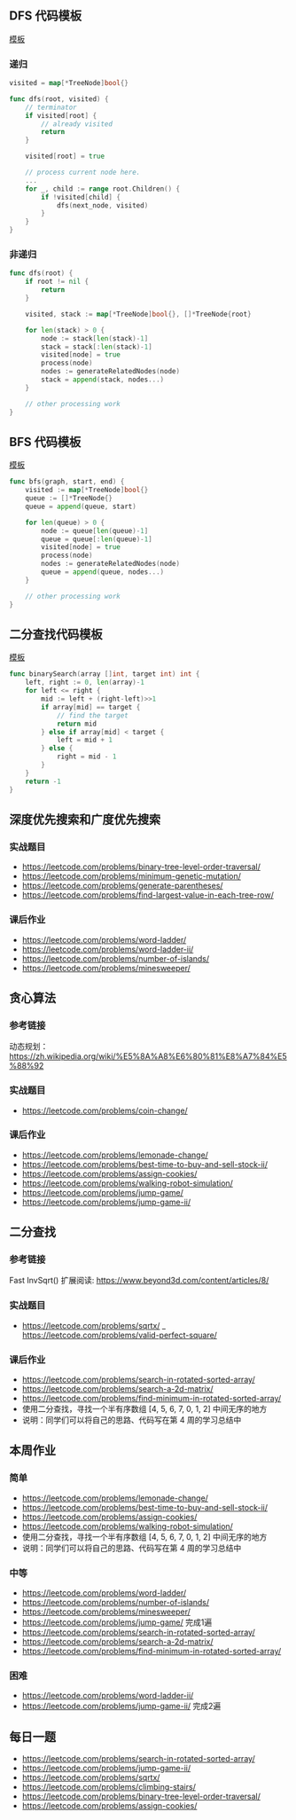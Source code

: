 ## DFS 代码模板
[模板](https://shimo.im/docs/ddgwCccJQKxkrcTq/read)

### 递归
```go
visited = map[*TreeNode]bool{}

func dfs(root, visited) {
    // terminator
    if visited[root] {
    	// already visited 
    	return 
    }

	visited[root] = true 

	// process current node here. 
	...
	for _, child := range root.Children() {
		if !visited[child] {
            dfs(next_node, visited)
        }
    }
}
```

### 非递归
```go
func dfs(root) {
	if root != nil {
		return
	}

	visited, stack := map[*TreeNode]bool{}, []*TreeNode{root}

	for len(stack) > 0 {
		node := stack[len(stack)-1]
		stack = stack[:len(stack)-1]
		visited[node] = true
		process(node)
		nodes := generateRelatedNodes(node)
		stack = append(stack, nodes...)
	}

	// other processing work
}
```

## BFS 代码模板
[模板](https://shimo.im/docs/P8TqKHGKt3ytkYYd/read)

```go
func bfs(graph, start, end) {
	visited := map[*TreeNode]bool{}
	queue := []*TreeNode{}
	queue = append(queue, start)

	for len(queue) > 0 {
		node := queue[len(queue)-1]
		queue = queue[:len(queue)-1]
		visited[node] = true
		process(node)
		nodes := generateRelatedNodes(node)
		queue = append(queue, nodes...)
	}

	// other processing work
}
```

## 二分查找代码模板
[模板](https://shimo.im/docs/hjQqRQkGgwd9g36J/read)

```go
func binarySearch(array []int, target int) int {
	left, right := 0, len(array)-1
	for left <= right {
		mid := left + (right-left)>>1
		if array[mid] == target {
			// find the target
			return mid
		} else if array[mid] < target {
			left = mid + 1
		} else {
			right = mid - 1
		}
	}
	return -1
}
```

## 深度优先搜索和广度优先搜索

### 实战题目
- https://leetcode.com/problems/binary-tree-level-order-traversal/
- https://leetcode.com/problems/minimum-genetic-mutation/
- https://leetcode.com/problems/generate-parentheses/
- https://leetcode.com/problems/find-largest-value-in-each-tree-row/

### 课后作业
- https://leetcode.com/problems/word-ladder/
- https://leetcode.com/problems/word-ladder-ii/
- https://leetcode.com/problems/number-of-islands/
- https://leetcode.com/problems/minesweeper/

## 贪心算法

### 参考链接
动态规划：https://zh.wikipedia.org/wiki/%E5%8A%A8%E6%80%81%E8%A7%84%E5%88%92

### 实战题目
- https://leetcode.com/problems/coin-change/

### 课后作业
- https://leetcode.com/problems/lemonade-change/
- https://leetcode.com/problems/best-time-to-buy-and-sell-stock-ii/
- https://leetcode.com/problems/assign-cookies/
- https://leetcode.com/problems/walking-robot-simulation/
- https://leetcode.com/problems/jump-game/
- https://leetcode.com/problems/jump-game-ii/

## 二分查找

### 参考链接
Fast InvSqrt() 扩展阅读: https://www.beyond3d.com/content/articles/8/

### 实战题目
- https://leetcode.com/problems/sqrtx/
_ https://leetcode.com/problems/valid-perfect-square/

### 课后作业
- https://leetcode.com/problems/search-in-rotated-sorted-array/
- https://leetcode.com/problems/search-a-2d-matrix/
- https://leetcode.com/problems/find-minimum-in-rotated-sorted-array/
- 使用二分查找，寻找一个半有序数组 [4, 5, 6, 7, 0, 1, 2] 中间无序的地方
- 说明：同学们可以将自己的思路、代码写在第 4 周的学习总结中

## 本周作业

### 简单
- https://leetcode.com/problems/lemonade-change/
- https://leetcode.com/problems/best-time-to-buy-and-sell-stock-ii/
- https://leetcode.com/problems/assign-cookies/
- https://leetcode.com/problems/walking-robot-simulation/
- 使用二分查找，寻找一个半有序数组 [4, 5, 6, 7, 0, 1, 2] 中间无序的地方
- 说明：同学们可以将自己的思路、代码写在第 4 周的学习总结中

### 中等
- https://leetcode.com/problems/word-ladder/
- https://leetcode.com/problems/number-of-islands/
- https://leetcode.com/problems/minesweeper/
- https://leetcode.com/problems/jump-game/ 完成1遍
- https://leetcode.com/problems/search-in-rotated-sorted-array/
- https://leetcode.com/problems/search-a-2d-matrix/
- https://leetcode.com/problems/find-minimum-in-rotated-sorted-array/

### 困难
- https://leetcode.com/problems/word-ladder-ii/
- https://leetcode.com/problems/jump-game-ii/ 完成2遍

## 每日一题
- https://leetcode.com/problems/search-in-rotated-sorted-array/
- https://leetcode.com/problems/jump-game-ii/
- https://leetcode.com/problems/sqrtx/
- https://leetcode.com/problems/climbing-stairs/
- https://leetcode.com/problems/binary-tree-level-order-traversal/
- https://leetcode.com/problems/assign-cookies/
